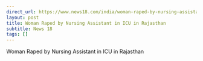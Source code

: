 ```yaml
---
direct_url: https://www.news18.com/india/woman-raped-by-nursing-assistant-in-icu-in-rajasthan-8795002.html
layout: post
title: Woman Raped by Nursing Assistant in ICU in Rajasthan
subtitle: News 18
tags: []
---
```


Woman Raped by Nursing Assistant in ICU in Rajasthan
